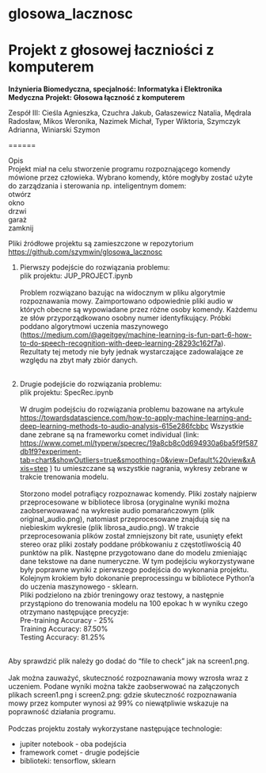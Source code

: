# glosowa_lacznosc
Projekt z głosowej łaczniości z komputerem
======
**Inżynieria Biomedyczna, specjalność: Informatyka i Elektronika Medyczna**
**Projekt: Głosowa łączność z komputerem**

Zespół III:
Cieśla Agnieszka,
Czuchra Jakub,
Gałaszewicz Natalia,
Mędrala Radosław,
Mikos Weronika,
Nazimek Michał,
Typer Wiktoria,
Szymczyk Adrianna,
Winiarski Szymon

======

Opis<br>
Projekt miał na celu stworzenie programu rozpoznającego komendy mówione przez człowieka. Wybrano komendy, które mogłyby zostać użyte do zarządzania i sterowania np. inteligentnym domem:<br>
otwórz<br>
okno<br>
drzwi<br>
garaż<br>
zamknij<br>

Pliki źródłowe projektu są zamieszczone w repozytorium https://github.com/szymwin/glosowa_lacznosc<br>

1. Pierwszy podejście do rozwiązania problemu:<br>
plik projektu: JUP_PROJECT.ipynb <br><br>
Problem rozwiązano bazując na widocznym w pliku algorytmie rozpoznawania mowy. Zaimportowano odpowiednie pliki audio w których obecne są wypowiadane przez różne osoby komendy. Każdemu ze słów przyporządkowano osobny numer identyfikujący. Próbki poddano algorytmowi uczenia maszynowego (https://medium.com/@ageitgey/machine-learning-is-fun-part-6-how-to-do-speech-recognition-with-deep-learning-28293c162f7a). Rezultaty tej metody nie były jednak wystarczające zadowalające ze względu na zbyt mały zbiór danych.<br><br>

2. Drugie podejście do rozwiązania problemu:<br>
plik projektu: SpecRec.ipynb<br><br>
W drugim podejściu do rozwiązania problemu bazowane na artykule<br>
https://towardsdatascience.com/how-to-apply-machine-learning-and-deep-learning-methods-to-audio-analysis-615e286fcbbc
Wszystkie dane zebrane są na frameworku comet individual (link:
https://www.comet.ml/typerw/specrec/19a8cb8c0d694930a6ba5f9f587db1f9?experiment-tab=chart&showOutliers=true&smoothing=0&view=Default%20view&xAxis=step ) tu umieszczane są wszystkie nagrania, wykresy zebrane w trakcie trenowania modelu.<br><br>
Storzono model potrafiący rozpoznawac komendy. Pliki zostały najpierw przeprocesowane w bibliotece librosa (oryginalne wyniki można zaobserwowawać na wykresie audio pomarańczowym (plik original_audio.png), natomiast przeprocesowane znajdują się na niebieskim wykresie (plik librosa_audio.png). W trakcie przeprocesowania plików został zmniejszony bit rate, usunięty efekt stereo oraz pliki zostały poddane próbkowaniu z częstotliwością 40 punktów na plik. Następne przygotowano dane do modelu zmieniając dane tekstowe na dane numeryczne. W tym podejściu wykorzystywane były poprawne wyniki z pierwszego podejścia do wykonania projektu. Kolejnym krokiem było dokonanie preprocessingu w bibliotece Python’a do uczenia maszynowego - sklearn.<br> Pliki podzielono na zbiór treningowy oraz testowy, a następnie przystąpiono do trenowania modelu na 100 epokac
h w wyniku czego otrzymano następujące precyzje:<br>
Pre-training Accuracy - 25%<br>
Training Accuracy: 87.50%<br>
Testing Accuracy: 81.25%<br><br>

Aby sprawdzić plik należy go dodać do “file to check” jak na screen1.png.<br><br>
Jak można zauważyć, skuteczność rozpoznawania mowy wzrosła wraz z uczeniem. Podane wyniki można także zaobserwować na załączonych plikach screen1.png i screen2.png: gdzie skuteczność rozpoznawania mowy przez komputer wynosi aż 99% co niewątpliwie wskazuje na poprawność działania programu.  <br><br>
Podczas projektu zostały wykorzystane następujące technologie:

- jupiter notebook - oba podejścia
- framework comet - drugie podejście
- biblioteki: tensorflow, sklearn
